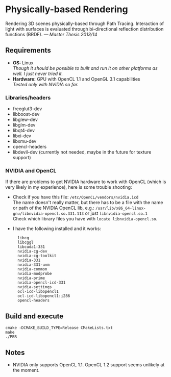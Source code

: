 # Physically-based Rendering

Rendering 3D scenes physically-based through Path Tracing. Interaction of light with surfaces is evaluated through bi-directional reflection distribution functions (BRDF). *— Master Thesis 2013/14*


## Requirements

* **OS:** Linux  
*Though it should be possible to built and run it on other platforms as well. I just never tried it.*
* **Hardware:** GPU with OpenCL 1.1 and OpenGL 3.1 capabilities  
*Tested only with NVIDIA so far.*


### Libraries/headers

* freeglut3-dev
* libboost-dev
* libglew-dev
* libglm-dev
* libqt4-dev
* libxi-dev
* libxmu-dev
* opencl-headers
* libdevil-dev (currently not needed, maybe in the future for texture support)


### NVIDIA and OpenCL

If there are problems to get NVIDIA hardware to work with OpenCL (which is very likely in my experience), here is some trouble shooting:

* Check if you have this file: `/etc/OpenCL/vendors/nvidia.icd`  
The name doesn't really matter, but there has to be a file with the name or path of the NVIDIA OpenCL lib, e.g.: `/usr/lib/x86_64-linux-gnu/libnvidia-opencl.so.331.113` or just `libnvidia-opencl.so.1`  
Check which library files you have with `locate libnvidia-opencl.so`.
* I have the following installed and it works:

        libcg
        libcggl
        libcuda1-331
        nvidia-cg-dev
        nvidia-cg-toolkit
        nvidia-331
        nvidia-331-uvm
        nvidia-common
        nvidia-modprobe
        nvidia-prime
        nvidia-opencl-icd-331
        nvidia-settings
        ocl-icd-libopencl1
        ocl-icd-libopencl1:i286
        opencl-headers


## Build and execute

    cmake -DCMAKE_BUILD_TYPE=Release CMakeLists.txt
    make
    ./PBR


## Notes

* NVIDIA only supports OpenCL 1.1. OpenCL 1.2 support seems unlikely at the moment.